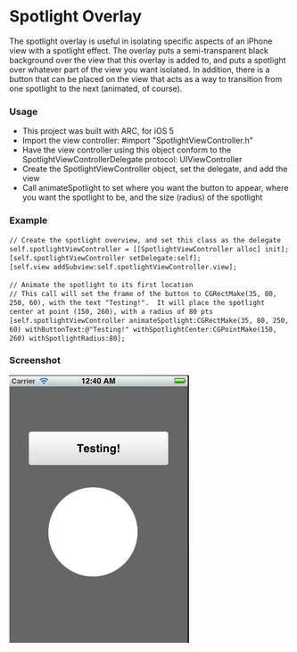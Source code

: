 Spotlight Overlay
====================
The spotlight overlay is useful in isolating specific aspects of an iPhone view with a spotlight effect.  The overlay puts a semi-transparent black background over the view that this overlay is added to, and puts a spotlight over whatever part of the view you want isolated.  In addition, there is a button that can be placed on the view that acts as a way to transition from one spotlight to the next (animated, of course).

### Usage
+ This project was built with ARC, for iOS 5
+ Import the view controller: #import "SpotlightViewController.h"
+ Have the view controller using this object conform to the SpotlightViewControllerDelegate protocol: UIViewController<SpotlightViewControllerDelegate>
+ Create the SpotlightViewController object, set the delegate, and add the view
+ Call animateSpotlight to set where you want the button to appear, where you want the spotlight to be, and the size (radius) of the spotlight

### Example

    // Create the spotlight overview, and set this class as the delegate
    self.spotlightViewController = [[SpotlightViewController alloc] init];
    [self.spotlightViewController setDelegate:self];
    [self.view addSubview:self.spotlightViewController.view];
    
    // Animate the spotlight to its first location
    // This call will set the frame of the button to CGRectMake(35, 80, 250, 60), with the text "Testing!".  It will place the spotlight center at point (150, 260), with a radius of 80 pts
    [self.spotlightViewController animateSpotlight:CGRectMake(35, 80, 250, 60) withButtonText:@"Testing!" withSpotlightCenter:CGPointMake(150, 260) withSpotlightRadius:80];

### Screenshot

![Spotlight in action](https://github.com/rgerard/iphone-spotlight/blob/master/Spotlight/spotlight-screenshot.png "Spotlight in action")

